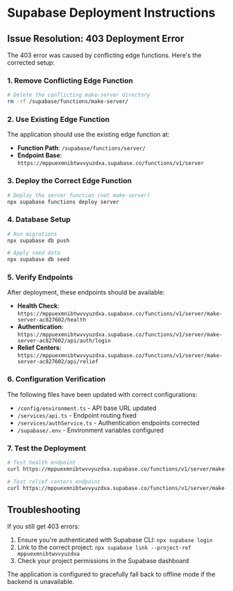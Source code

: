 # Supabase Deployment Instructions

## Issue Resolution: 403 Deployment Error

The 403 error was caused by conflicting edge functions. Here's the corrected setup:

### 1. Remove Conflicting Edge Function
```bash
# Delete the conflicting make-server directory
rm -rf /supabase/functions/make-server/
```

### 2. Use Existing Edge Function
The application should use the existing edge function at:
- **Function Path**: `/supabase/functions/server/`
- **Endpoint Base**: `https://mppuexmnibtwvvyuzdxa.supabase.co/functions/v1/server`

### 3. Deploy the Correct Edge Function
```bash
# Deploy the server function (not make-server)
npx supabase functions deploy server
```

### 4. Database Setup
```bash
# Run migrations
npx supabase db push

# Apply seed data
npx supabase db seed
```

### 5. Verify Endpoints
After deployment, these endpoints should be available:

- **Health Check**: `https://mppuexmnibtwvvyuzdxa.supabase.co/functions/v1/server/make-server-ac827602/health`
- **Authentication**: `https://mppuexmnibtwvvyuzdxa.supabase.co/functions/v1/server/make-server-ac827602/api/auth/login`
- **Relief Centers**: `https://mppuexmnibtwvvyuzdxa.supabase.co/functions/v1/server/make-server-ac827602/api/relief`

### 6. Configuration Verification
The following files have been updated with correct configurations:
- `/config/environment.ts` - API base URL updated
- `/services/api.ts` - Endpoint routing fixed
- `/services/authService.ts` - Authentication endpoints corrected
- `/supabase/.env` - Environment variables configured

### 7. Test the Deployment
```bash
# Test health endpoint
curl https://mppuexmnibtwvvyuzdxa.supabase.co/functions/v1/server/make-server-ac827602/health

# Test relief centers endpoint
curl https://mppuexmnibtwvvyuzdxa.supabase.co/functions/v1/server/make-server-ac827602/api/relief
```

## Troubleshooting

If you still get 403 errors:
1. Ensure you're authenticated with Supabase CLI: `npx supabase login`
2. Link to the correct project: `npx supabase link --project-ref mppuexmnibtwvvyuzdxa`
3. Check your project permissions in the Supabase dashboard

The application is configured to gracefully fall back to offline mode if the backend is unavailable.